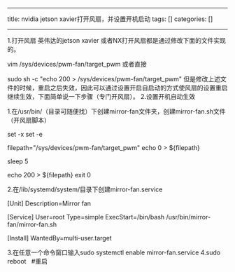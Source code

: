 
--- 
title:  nvidia jetson xavier打开风扇，并设置开机启动 
tags: []
categories: [] 

---
1.打开风扇 英伟达的jetson xavier 或者NX打开风扇都是通过修改下面的文件实现的。

vim /sys/devices/pwm-fan/target_pwm 或者直接

sudo sh -c "echo 200 &gt; /sys/devices/pwm-fan/target_pwm" 但是修改上述文件的时候，重启之后失效，因此可以通过设置开启自启动的方式使风扇的设置重启继续生效，下面简单说一下步骤（专门开风扇）。 2.设置开机自动生效

1.在/usr/bin/（目录可随便找）下创建mirror-fan文件夹，创建mirror-fan.sh文件（开风扇脚本）

 set -x set -e

filepath="/sys/devices/pwm-fan/target_pwm" echo 0 &gt; ${filepath}

sleep 5

echo 200 &gt; ${filepath} exit 0

2.在/lib/systemd/system/目录下创建mirror-fan.service

[Unit] Description=Mirror fan

[Service] User=root Type=simple ExecStart=/bin/bash /usr/bin/mirror-fan/mirror-fan.sh

[Install] WantedBy=multi-user.target

 3.在任意一个命令窗口输入sudo systemctl enable mirror-fan.service 4.sudo reboot   #重启
